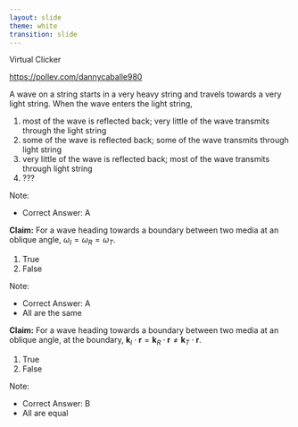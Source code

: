 ```yaml
---
layout: slide
theme: white
transition: slide
---
```



<section data-markdown>

Virtual Clicker

https://pollev.com/dannycaballe980

</section>

<section data-markdown>

A wave on a string starts in a very heavy string and travels towards a very light string. When the wave enters the light string,

1. most of the wave is reflected back; very little of the wave transmits through the light string
2. some of the wave is reflected back; some of the wave transmits through light string
3. very little of the wave is reflected back; most of the wave transmits through light string
4. ???

Note:
* Correct Answer: A

</section>

<section data-markdown>

**Claim:** For a wave heading towards a boundary between two media at an oblique angle, $\omega_I = \omega_R = \omega_T$.

1. True
2. False

Note:
* Correct Answer: A
* All are the same

</section>

<section data-markdown>

**Claim:** For a wave heading towards a boundary between two media at an oblique angle, at the boundary, $\mathbf{k}_I\cdot\mathbf{r} = \mathbf{k}_R\cdot\mathbf{r} \neq \mathbf{k}_T\cdot\mathbf{r}$.

1. True
2. False

Note:
* Correct Answer: B
* All are equal

</section>
